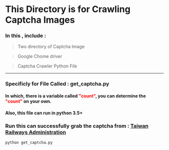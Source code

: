 # This Directory is for Crawling Captcha Images

### In this , include :

> Two directory of Captcha Image

> Google Chome driver

> Captcha Crawler Python File

---

### Specificly for File Called : get_captcha.py

#### In which, there is a variable called <font color="red">"count"</font>, you can determine the <font color="red">"count"</font> on your own.

#### Also, this file can run in python 3.5+

### Run this can successfully grab the captcha from : [Taiwan Railways Administration](http://railway.hinet.net/Foreign/TW/etkind1.html)

    python get_captcha.py 
            


